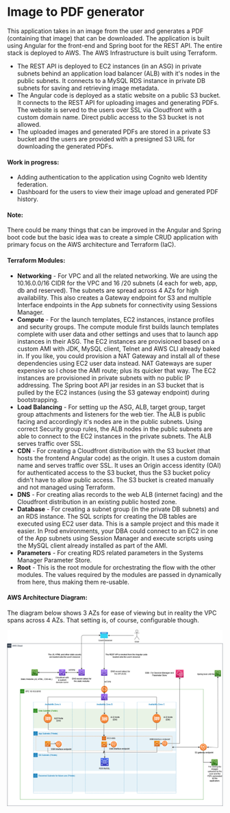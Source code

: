 # Image to PDF generator

This application takes in an image from the user and generates a PDF (containing that image) that can be downloaded. The application is built using Angular for the front-end and Spring boot for the REST API. The entire stack is deployed to AWS. The AWS Infrastructure is built using Terraform. 
* The REST API is deployed to EC2 instances (in an ASG) in private subnets behind an application load balancer (ALB) with it's nodes in the public subnets. It connects to a MySQL RDS instance in private DB subnets for saving and retrieving image metadata.
* The Angular code is deployed as a static website on a public S3 bucket. It connects to the REST API for uploading images and generating PDFs. The website is served to the users over SSL via Cloudfront with a custom domain name. Direct public access to the S3 bucket is not allowed. 
* The uploaded images and generated PDFs are stored in a private S3 bucket and the users are provided with a presigned S3 URL for downloading the generated PDFs.

#### Work in progress:
* Adding authentication to the application using Cognito web Identity federation.
* Dashboard for the users to view their image upload and generated PDF history.

#### Note:
There could be many things that can be improved in the Angular and Spring boot code but the basic idea was to create a simple CRUD application with primary focus on the AWS architecture and Terraform (IaC).

#### Terraform Modules: 
* **Networking** - For VPC and all the related networking. We are using the 10.16.0.0/16 CIDR for the VPC and 16 /20 subnets (4 each for web, app, db and reserved). The subnets are spread across 4 AZs for high availability. This also creates a Gateway endpoint for S3 and multiple Interface endpoints in the App subnets for connectivity using Sessions Manager.
* **Compute** - For the launch templates, EC2 instances, instance profiles and security groups. The compute module first builds launch templates complete with user data and other settings and uses that to launch app instances in their ASG. The EC2 instances are provisioned based on a custom AMI with JDK, MySQL client, Telnet and AWS CLI already baked in. If you like, you could provision a NAT Gateway and install all of these dependencies using EC2 user data instead. NAT Gateways are super expensive so I chose the AMI route; plus its quicker that way. The EC2 instances are provisioned in private subnets with no public IP addressing. The Spring boot API jar resides in an S3 bucket that is pulled by the EC2 instances (using the S3 gateway endpoint) during bootstrapping.
* **Load Balancing** -  For setting up the ASG, ALB, target group, target group attachments and listeners for the web tier. The ALB is public facing and accordingly it's nodes are in the public subnets. Using correct Security group rules, the ALB nodes in the public subnets are able to connect to the EC2 instances in the private subnets. The ALB serves traffic over SSL. 
* **CDN** -  For creating a Cloudfront distribution with the S3 bucket (that hosts the frontend Angular code) as the origin. It uses a custom domain name and serves traffic over SSL. It uses an Origin access identity (OAI) for authenticated access to the S3 bucket, thus the S3 bucket policy didn't have to allow public access. The S3 bucket is created manually and not managed using Terraform.
* **DNS** - For creating alias records to the web ALB (internet facing) and the Cloudfront distribution in an existing public hosted zone. 
* **Database** - For creating a subnet group (in the private DB subnets) and an RDS instance. The SQL scripts for creating the DB tables are executed using EC2 user data. This is a sample project and this made it easier. In Prod environments, your DBA could connect to an EC2 in one of the App subnets using Session Manager and execute scripts using the MySQL client already installed as part of the AMI.
* **Parameters** - For creating RDS related parameters in the Systems Manager Parameter Store. 
* **Root** - This is the root module for orchestrating the flow with the other modules. The values required by the modules are passed in dynamically from here, thus making them re-usable. 

#### AWS Architecture Diagram:
The diagram below shows 3 AZs for ease of viewing but in reality the VPC spans across 4 AZs. That setting is, of course, configurable though.  

![AWS Architecture](https://github.com/sameer-khanna/terraform-aws-imagetopdf/blob/main/AWS%20Architecture%20Diagram.png)
